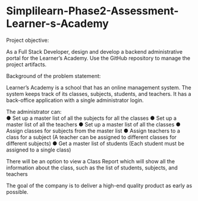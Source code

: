 # Simplilearn-Phase2-Assessment-Learner-s-Academy

Project objective:   

As a Full Stack Developer, design and develop a backend administrative portal for the Learner’s Academy. Use the GitHub repository to manage the project artifacts.      


Background of the problem statement:  

Learner’s Academy is a school that has an online management system. The system keeps track of its classes, subjects, students, and teachers. It has a back-office application with a single administrator login.     

The administrator can:  
● Set up a master list of all the subjects for all the classes 
● Set up a master list of all the teachers 
● Set up a master list of all the classes 
● Assign classes for subjects from the master list 
● Assign teachers to a class for a subject (A teacher can be assigned to different classes for different subjects)
● Get a master list of students (Each student must be assigned to a single class)        

There will be an option to view a Class Report which will show all the information about the class, such as the list of students, subjects, and teachers       

The goal of the company is to deliver a high-end quality product as early as possible.    
